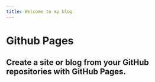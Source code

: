 ```yaml
---
title: Welcome to my blog
---
```

# Github Pages
## Create a site or blog from your GitHub repositories with GitHub Pages.
